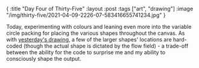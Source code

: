 {
:title "Day Four of Thirty-Five"
:layout :post
:tags ["art", "drawing"]
:image "/img/thirty-five/2021-04-09-2226-07-583416655741234.jpg"
}

Today, experimenting with colours and leaning even more into the variable circle packing for placing the various shapes throughout the canvas. As with [yesterday's drawing](/posts/2021-04-08-thirty-five-day-3/), a few of the larger shapes' locations are hard-coded (though the actual shape is dictated by the flow field) - a trade-off between the ability for the code to surprise me and my ability to consciously shape the output.
